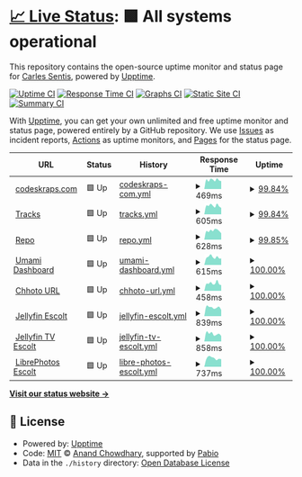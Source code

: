 # [📈 Live Status](https://status.codeskraps.com): <!--live status--> **🟩 All systems operational**

This repository contains the open-source uptime monitor and status page for [Carles Sentis](http://codeskraps.com), powered by [Upptime](https://github.com/upptime/upptime).

[![Uptime CI](https://github.com/codeskraps/upptime_codeskraps_status/workflows/Uptime%20CI/badge.svg)](https://github.com/codeskraps/upptime_codeskraps_status/actions?query=workflow%3A%22Uptime+CI%22)
[![Response Time CI](https://github.com/codeskraps/upptime_codeskraps_status/workflows/Response%20Time%20CI/badge.svg)](https://github.com/codeskraps/upptime_codeskraps_status/actions?query=workflow%3A%22Response+Time+CI%22)
[![Graphs CI](https://github.com/codeskraps/upptime_codeskraps_status/workflows/Graphs%20CI/badge.svg)](https://github.com/codeskraps/upptime_codeskraps_status/actions?query=workflow%3A%22Graphs+CI%22)
[![Static Site CI](https://github.com/codeskraps/upptime_codeskraps_status/workflows/Static%20Site%20CI/badge.svg)](https://github.com/codeskraps/upptime_codeskraps_status/actions?query=workflow%3A%22Static+Site+CI%22)
[![Summary CI](https://github.com/codeskraps/upptime_codeskraps_status/workflows/Summary%20CI/badge.svg)](https://github.com/codeskraps/upptime_codeskraps_status/actions?query=workflow%3A%22Summary+CI%22)

With [Upptime](https://upptime.js.org), you can get your own unlimited and free uptime monitor and status page, powered entirely by a GitHub repository. We use [Issues](https://github.com/codeskraps/upptime_codeskraps_status/issues) as incident reports, [Actions](https://github.com/codeskraps/upptime_codeskraps_status/actions) as uptime monitors, and [Pages](https://status.codeskraps.com) for the status page.

<!--start: status pages-->
<!-- This summary is generated by Upptime (https://github.com/upptime/upptime) -->
<!-- Do not edit this manually, your changes will be overwritten -->
<!-- prettier-ignore -->
| URL | Status | History | Response Time | Uptime |
| --- | ------ | ------- | ------------- | ------ |
| <img alt="" src="https://icons.duckduckgo.com/ip3/codeskraps.com.ico" height="13"> [codeskraps.com](https://codeskraps.com) | 🟩 Up | [codeskraps-com.yml](https://github.com/codeskraps/upptime_codeskraps_status/commits/HEAD/history/codeskraps-com.yml) | <details><summary><img alt="Response time graph" src="./graphs/codeskraps-com/response-time-week.png" height="20"> 469ms</summary><br><a href="https://status.codeskraps.com/history/codeskraps-com"><img alt="Response time 468" src="https://img.shields.io/endpoint?url=https%3A%2F%2Fraw.githubusercontent.com%2Fcodeskraps%2Fupptime_codeskraps_status%2FHEAD%2Fapi%2Fcodeskraps-com%2Fresponse-time.json"></a><br><a href="https://status.codeskraps.com/history/codeskraps-com"><img alt="24-hour response time 497" src="https://img.shields.io/endpoint?url=https%3A%2F%2Fraw.githubusercontent.com%2Fcodeskraps%2Fupptime_codeskraps_status%2FHEAD%2Fapi%2Fcodeskraps-com%2Fresponse-time-day.json"></a><br><a href="https://status.codeskraps.com/history/codeskraps-com"><img alt="7-day response time 469" src="https://img.shields.io/endpoint?url=https%3A%2F%2Fraw.githubusercontent.com%2Fcodeskraps%2Fupptime_codeskraps_status%2FHEAD%2Fapi%2Fcodeskraps-com%2Fresponse-time-week.json"></a><br><a href="https://status.codeskraps.com/history/codeskraps-com"><img alt="30-day response time 476" src="https://img.shields.io/endpoint?url=https%3A%2F%2Fraw.githubusercontent.com%2Fcodeskraps%2Fupptime_codeskraps_status%2FHEAD%2Fapi%2Fcodeskraps-com%2Fresponse-time-month.json"></a><br><a href="https://status.codeskraps.com/history/codeskraps-com"><img alt="1-year response time 468" src="https://img.shields.io/endpoint?url=https%3A%2F%2Fraw.githubusercontent.com%2Fcodeskraps%2Fupptime_codeskraps_status%2FHEAD%2Fapi%2Fcodeskraps-com%2Fresponse-time-year.json"></a></details> | <details><summary><a href="https://status.codeskraps.com/history/codeskraps-com">99.84%</a></summary><a href="https://status.codeskraps.com/history/codeskraps-com"><img alt="All-time uptime 99.99%" src="https://img.shields.io/endpoint?url=https%3A%2F%2Fraw.githubusercontent.com%2Fcodeskraps%2Fupptime_codeskraps_status%2FHEAD%2Fapi%2Fcodeskraps-com%2Fuptime.json"></a><br><a href="https://status.codeskraps.com/history/codeskraps-com"><img alt="24-hour uptime 100.00%" src="https://img.shields.io/endpoint?url=https%3A%2F%2Fraw.githubusercontent.com%2Fcodeskraps%2Fupptime_codeskraps_status%2FHEAD%2Fapi%2Fcodeskraps-com%2Fuptime-day.json"></a><br><a href="https://status.codeskraps.com/history/codeskraps-com"><img alt="7-day uptime 99.84%" src="https://img.shields.io/endpoint?url=https%3A%2F%2Fraw.githubusercontent.com%2Fcodeskraps%2Fupptime_codeskraps_status%2FHEAD%2Fapi%2Fcodeskraps-com%2Fuptime-week.json"></a><br><a href="https://status.codeskraps.com/history/codeskraps-com"><img alt="30-day uptime 99.96%" src="https://img.shields.io/endpoint?url=https%3A%2F%2Fraw.githubusercontent.com%2Fcodeskraps%2Fupptime_codeskraps_status%2FHEAD%2Fapi%2Fcodeskraps-com%2Fuptime-month.json"></a><br><a href="https://status.codeskraps.com/history/codeskraps-com"><img alt="1-year uptime 99.99%" src="https://img.shields.io/endpoint?url=https%3A%2F%2Fraw.githubusercontent.com%2Fcodeskraps%2Fupptime_codeskraps_status%2FHEAD%2Fapi%2Fcodeskraps-com%2Fuptime-year.json"></a></details>
| <img alt="" src="https://icons.duckduckgo.com/ip3/tracks.codeskraps.com.ico" height="13"> [Tracks](https://tracks.codeskraps.com) | 🟩 Up | [tracks.yml](https://github.com/codeskraps/upptime_codeskraps_status/commits/HEAD/history/tracks.yml) | <details><summary><img alt="Response time graph" src="./graphs/tracks/response-time-week.png" height="20"> 605ms</summary><br><a href="https://status.codeskraps.com/history/tracks"><img alt="Response time 596" src="https://img.shields.io/endpoint?url=https%3A%2F%2Fraw.githubusercontent.com%2Fcodeskraps%2Fupptime_codeskraps_status%2FHEAD%2Fapi%2Ftracks%2Fresponse-time.json"></a><br><a href="https://status.codeskraps.com/history/tracks"><img alt="24-hour response time 684" src="https://img.shields.io/endpoint?url=https%3A%2F%2Fraw.githubusercontent.com%2Fcodeskraps%2Fupptime_codeskraps_status%2FHEAD%2Fapi%2Ftracks%2Fresponse-time-day.json"></a><br><a href="https://status.codeskraps.com/history/tracks"><img alt="7-day response time 605" src="https://img.shields.io/endpoint?url=https%3A%2F%2Fraw.githubusercontent.com%2Fcodeskraps%2Fupptime_codeskraps_status%2FHEAD%2Fapi%2Ftracks%2Fresponse-time-week.json"></a><br><a href="https://status.codeskraps.com/history/tracks"><img alt="30-day response time 607" src="https://img.shields.io/endpoint?url=https%3A%2F%2Fraw.githubusercontent.com%2Fcodeskraps%2Fupptime_codeskraps_status%2FHEAD%2Fapi%2Ftracks%2Fresponse-time-month.json"></a><br><a href="https://status.codeskraps.com/history/tracks"><img alt="1-year response time 596" src="https://img.shields.io/endpoint?url=https%3A%2F%2Fraw.githubusercontent.com%2Fcodeskraps%2Fupptime_codeskraps_status%2FHEAD%2Fapi%2Ftracks%2Fresponse-time-year.json"></a></details> | <details><summary><a href="https://status.codeskraps.com/history/tracks">99.84%</a></summary><a href="https://status.codeskraps.com/history/tracks"><img alt="All-time uptime 98.02%" src="https://img.shields.io/endpoint?url=https%3A%2F%2Fraw.githubusercontent.com%2Fcodeskraps%2Fupptime_codeskraps_status%2FHEAD%2Fapi%2Ftracks%2Fuptime.json"></a><br><a href="https://status.codeskraps.com/history/tracks"><img alt="24-hour uptime 100.00%" src="https://img.shields.io/endpoint?url=https%3A%2F%2Fraw.githubusercontent.com%2Fcodeskraps%2Fupptime_codeskraps_status%2FHEAD%2Fapi%2Ftracks%2Fuptime-day.json"></a><br><a href="https://status.codeskraps.com/history/tracks"><img alt="7-day uptime 99.84%" src="https://img.shields.io/endpoint?url=https%3A%2F%2Fraw.githubusercontent.com%2Fcodeskraps%2Fupptime_codeskraps_status%2FHEAD%2Fapi%2Ftracks%2Fuptime-week.json"></a><br><a href="https://status.codeskraps.com/history/tracks"><img alt="30-day uptime 99.96%" src="https://img.shields.io/endpoint?url=https%3A%2F%2Fraw.githubusercontent.com%2Fcodeskraps%2Fupptime_codeskraps_status%2FHEAD%2Fapi%2Ftracks%2Fuptime-month.json"></a><br><a href="https://status.codeskraps.com/history/tracks"><img alt="1-year uptime 98.02%" src="https://img.shields.io/endpoint?url=https%3A%2F%2Fraw.githubusercontent.com%2Fcodeskraps%2Fupptime_codeskraps_status%2FHEAD%2Fapi%2Ftracks%2Fuptime-year.json"></a></details>
| <img alt="" src="https://icons.duckduckgo.com/ip3/repo.codeskraps.com.ico" height="13"> [Repo](https://repo.codeskraps.com/codeskraps) | 🟩 Up | [repo.yml](https://github.com/codeskraps/upptime_codeskraps_status/commits/HEAD/history/repo.yml) | <details><summary><img alt="Response time graph" src="./graphs/repo/response-time-week.png" height="20"> 628ms</summary><br><a href="https://status.codeskraps.com/history/repo"><img alt="Response time 593" src="https://img.shields.io/endpoint?url=https%3A%2F%2Fraw.githubusercontent.com%2Fcodeskraps%2Fupptime_codeskraps_status%2FHEAD%2Fapi%2Frepo%2Fresponse-time.json"></a><br><a href="https://status.codeskraps.com/history/repo"><img alt="24-hour response time 677" src="https://img.shields.io/endpoint?url=https%3A%2F%2Fraw.githubusercontent.com%2Fcodeskraps%2Fupptime_codeskraps_status%2FHEAD%2Fapi%2Frepo%2Fresponse-time-day.json"></a><br><a href="https://status.codeskraps.com/history/repo"><img alt="7-day response time 628" src="https://img.shields.io/endpoint?url=https%3A%2F%2Fraw.githubusercontent.com%2Fcodeskraps%2Fupptime_codeskraps_status%2FHEAD%2Fapi%2Frepo%2Fresponse-time-week.json"></a><br><a href="https://status.codeskraps.com/history/repo"><img alt="30-day response time 686" src="https://img.shields.io/endpoint?url=https%3A%2F%2Fraw.githubusercontent.com%2Fcodeskraps%2Fupptime_codeskraps_status%2FHEAD%2Fapi%2Frepo%2Fresponse-time-month.json"></a><br><a href="https://status.codeskraps.com/history/repo"><img alt="1-year response time 593" src="https://img.shields.io/endpoint?url=https%3A%2F%2Fraw.githubusercontent.com%2Fcodeskraps%2Fupptime_codeskraps_status%2FHEAD%2Fapi%2Frepo%2Fresponse-time-year.json"></a></details> | <details><summary><a href="https://status.codeskraps.com/history/repo">99.85%</a></summary><a href="https://status.codeskraps.com/history/repo"><img alt="All-time uptime 99.99%" src="https://img.shields.io/endpoint?url=https%3A%2F%2Fraw.githubusercontent.com%2Fcodeskraps%2Fupptime_codeskraps_status%2FHEAD%2Fapi%2Frepo%2Fuptime.json"></a><br><a href="https://status.codeskraps.com/history/repo"><img alt="24-hour uptime 100.00%" src="https://img.shields.io/endpoint?url=https%3A%2F%2Fraw.githubusercontent.com%2Fcodeskraps%2Fupptime_codeskraps_status%2FHEAD%2Fapi%2Frepo%2Fuptime-day.json"></a><br><a href="https://status.codeskraps.com/history/repo"><img alt="7-day uptime 99.85%" src="https://img.shields.io/endpoint?url=https%3A%2F%2Fraw.githubusercontent.com%2Fcodeskraps%2Fupptime_codeskraps_status%2FHEAD%2Fapi%2Frepo%2Fuptime-week.json"></a><br><a href="https://status.codeskraps.com/history/repo"><img alt="30-day uptime 99.96%" src="https://img.shields.io/endpoint?url=https%3A%2F%2Fraw.githubusercontent.com%2Fcodeskraps%2Fupptime_codeskraps_status%2FHEAD%2Fapi%2Frepo%2Fuptime-month.json"></a><br><a href="https://status.codeskraps.com/history/repo"><img alt="1-year uptime 99.99%" src="https://img.shields.io/endpoint?url=https%3A%2F%2Fraw.githubusercontent.com%2Fcodeskraps%2Fupptime_codeskraps_status%2FHEAD%2Fapi%2Frepo%2Fuptime-year.json"></a></details>
| <img alt="" src="https://icons.duckduckgo.com/ip3/umami.codeskraps.com.ico" height="13"> [Umami Dashboard](https://umami.codeskraps.com/dashboard) | 🟩 Up | [umami-dashboard.yml](https://github.com/codeskraps/upptime_codeskraps_status/commits/HEAD/history/umami-dashboard.yml) | <details><summary><img alt="Response time graph" src="./graphs/umami-dashboard/response-time-week.png" height="20"> 615ms</summary><br><a href="https://status.codeskraps.com/history/umami-dashboard"><img alt="Response time 564" src="https://img.shields.io/endpoint?url=https%3A%2F%2Fraw.githubusercontent.com%2Fcodeskraps%2Fupptime_codeskraps_status%2FHEAD%2Fapi%2Fumami-dashboard%2Fresponse-time.json"></a><br><a href="https://status.codeskraps.com/history/umami-dashboard"><img alt="24-hour response time 631" src="https://img.shields.io/endpoint?url=https%3A%2F%2Fraw.githubusercontent.com%2Fcodeskraps%2Fupptime_codeskraps_status%2FHEAD%2Fapi%2Fumami-dashboard%2Fresponse-time-day.json"></a><br><a href="https://status.codeskraps.com/history/umami-dashboard"><img alt="7-day response time 615" src="https://img.shields.io/endpoint?url=https%3A%2F%2Fraw.githubusercontent.com%2Fcodeskraps%2Fupptime_codeskraps_status%2FHEAD%2Fapi%2Fumami-dashboard%2Fresponse-time-week.json"></a><br><a href="https://status.codeskraps.com/history/umami-dashboard"><img alt="30-day response time 569" src="https://img.shields.io/endpoint?url=https%3A%2F%2Fraw.githubusercontent.com%2Fcodeskraps%2Fupptime_codeskraps_status%2FHEAD%2Fapi%2Fumami-dashboard%2Fresponse-time-month.json"></a><br><a href="https://status.codeskraps.com/history/umami-dashboard"><img alt="1-year response time 564" src="https://img.shields.io/endpoint?url=https%3A%2F%2Fraw.githubusercontent.com%2Fcodeskraps%2Fupptime_codeskraps_status%2FHEAD%2Fapi%2Fumami-dashboard%2Fresponse-time-year.json"></a></details> | <details><summary><a href="https://status.codeskraps.com/history/umami-dashboard">100.00%</a></summary><a href="https://status.codeskraps.com/history/umami-dashboard"><img alt="All-time uptime 98.52%" src="https://img.shields.io/endpoint?url=https%3A%2F%2Fraw.githubusercontent.com%2Fcodeskraps%2Fupptime_codeskraps_status%2FHEAD%2Fapi%2Fumami-dashboard%2Fuptime.json"></a><br><a href="https://status.codeskraps.com/history/umami-dashboard"><img alt="24-hour uptime 100.00%" src="https://img.shields.io/endpoint?url=https%3A%2F%2Fraw.githubusercontent.com%2Fcodeskraps%2Fupptime_codeskraps_status%2FHEAD%2Fapi%2Fumami-dashboard%2Fuptime-day.json"></a><br><a href="https://status.codeskraps.com/history/umami-dashboard"><img alt="7-day uptime 100.00%" src="https://img.shields.io/endpoint?url=https%3A%2F%2Fraw.githubusercontent.com%2Fcodeskraps%2Fupptime_codeskraps_status%2FHEAD%2Fapi%2Fumami-dashboard%2Fuptime-week.json"></a><br><a href="https://status.codeskraps.com/history/umami-dashboard"><img alt="30-day uptime 100.00%" src="https://img.shields.io/endpoint?url=https%3A%2F%2Fraw.githubusercontent.com%2Fcodeskraps%2Fupptime_codeskraps_status%2FHEAD%2Fapi%2Fumami-dashboard%2Fuptime-month.json"></a><br><a href="https://status.codeskraps.com/history/umami-dashboard"><img alt="1-year uptime 98.52%" src="https://img.shields.io/endpoint?url=https%3A%2F%2Fraw.githubusercontent.com%2Fcodeskraps%2Fupptime_codeskraps_status%2FHEAD%2Fapi%2Fumami-dashboard%2Fuptime-year.json"></a></details>
| <img alt="" src="https://icons.duckduckgo.com/ip3/short.codeskraps.com.ico" height="13"> [Chhoto URL](https://short.codeskraps.com) | 🟩 Up | [chhoto-url.yml](https://github.com/codeskraps/upptime_codeskraps_status/commits/HEAD/history/chhoto-url.yml) | <details><summary><img alt="Response time graph" src="./graphs/chhoto-url/response-time-week.png" height="20"> 458ms</summary><br><a href="https://status.codeskraps.com/history/chhoto-url"><img alt="Response time 449" src="https://img.shields.io/endpoint?url=https%3A%2F%2Fraw.githubusercontent.com%2Fcodeskraps%2Fupptime_codeskraps_status%2FHEAD%2Fapi%2Fchhoto-url%2Fresponse-time.json"></a><br><a href="https://status.codeskraps.com/history/chhoto-url"><img alt="24-hour response time 479" src="https://img.shields.io/endpoint?url=https%3A%2F%2Fraw.githubusercontent.com%2Fcodeskraps%2Fupptime_codeskraps_status%2FHEAD%2Fapi%2Fchhoto-url%2Fresponse-time-day.json"></a><br><a href="https://status.codeskraps.com/history/chhoto-url"><img alt="7-day response time 458" src="https://img.shields.io/endpoint?url=https%3A%2F%2Fraw.githubusercontent.com%2Fcodeskraps%2Fupptime_codeskraps_status%2FHEAD%2Fapi%2Fchhoto-url%2Fresponse-time-week.json"></a><br><a href="https://status.codeskraps.com/history/chhoto-url"><img alt="30-day response time 448" src="https://img.shields.io/endpoint?url=https%3A%2F%2Fraw.githubusercontent.com%2Fcodeskraps%2Fupptime_codeskraps_status%2FHEAD%2Fapi%2Fchhoto-url%2Fresponse-time-month.json"></a><br><a href="https://status.codeskraps.com/history/chhoto-url"><img alt="1-year response time 449" src="https://img.shields.io/endpoint?url=https%3A%2F%2Fraw.githubusercontent.com%2Fcodeskraps%2Fupptime_codeskraps_status%2FHEAD%2Fapi%2Fchhoto-url%2Fresponse-time-year.json"></a></details> | <details><summary><a href="https://status.codeskraps.com/history/chhoto-url">100.00%</a></summary><a href="https://status.codeskraps.com/history/chhoto-url"><img alt="All-time uptime 98.51%" src="https://img.shields.io/endpoint?url=https%3A%2F%2Fraw.githubusercontent.com%2Fcodeskraps%2Fupptime_codeskraps_status%2FHEAD%2Fapi%2Fchhoto-url%2Fuptime.json"></a><br><a href="https://status.codeskraps.com/history/chhoto-url"><img alt="24-hour uptime 100.00%" src="https://img.shields.io/endpoint?url=https%3A%2F%2Fraw.githubusercontent.com%2Fcodeskraps%2Fupptime_codeskraps_status%2FHEAD%2Fapi%2Fchhoto-url%2Fuptime-day.json"></a><br><a href="https://status.codeskraps.com/history/chhoto-url"><img alt="7-day uptime 100.00%" src="https://img.shields.io/endpoint?url=https%3A%2F%2Fraw.githubusercontent.com%2Fcodeskraps%2Fupptime_codeskraps_status%2FHEAD%2Fapi%2Fchhoto-url%2Fuptime-week.json"></a><br><a href="https://status.codeskraps.com/history/chhoto-url"><img alt="30-day uptime 100.00%" src="https://img.shields.io/endpoint?url=https%3A%2F%2Fraw.githubusercontent.com%2Fcodeskraps%2Fupptime_codeskraps_status%2FHEAD%2Fapi%2Fchhoto-url%2Fuptime-month.json"></a><br><a href="https://status.codeskraps.com/history/chhoto-url"><img alt="1-year uptime 98.51%" src="https://img.shields.io/endpoint?url=https%3A%2F%2Fraw.githubusercontent.com%2Fcodeskraps%2Fupptime_codeskraps_status%2FHEAD%2Fapi%2Fchhoto-url%2Fuptime-year.json"></a></details>
| <img alt="" src="https://icons.duckduckgo.com/ip3/escolt.eu.ico" height="13"> [Jellyfin Escolt](https://escolt.eu) | 🟩 Up | [jellyfin-escolt.yml](https://github.com/codeskraps/upptime_codeskraps_status/commits/HEAD/history/jellyfin-escolt.yml) | <details><summary><img alt="Response time graph" src="./graphs/jellyfin-escolt/response-time-week.png" height="20"> 839ms</summary><br><a href="https://status.codeskraps.com/history/jellyfin-escolt"><img alt="Response time 764" src="https://img.shields.io/endpoint?url=https%3A%2F%2Fraw.githubusercontent.com%2Fcodeskraps%2Fupptime_codeskraps_status%2FHEAD%2Fapi%2Fjellyfin-escolt%2Fresponse-time.json"></a><br><a href="https://status.codeskraps.com/history/jellyfin-escolt"><img alt="24-hour response time 705" src="https://img.shields.io/endpoint?url=https%3A%2F%2Fraw.githubusercontent.com%2Fcodeskraps%2Fupptime_codeskraps_status%2FHEAD%2Fapi%2Fjellyfin-escolt%2Fresponse-time-day.json"></a><br><a href="https://status.codeskraps.com/history/jellyfin-escolt"><img alt="7-day response time 839" src="https://img.shields.io/endpoint?url=https%3A%2F%2Fraw.githubusercontent.com%2Fcodeskraps%2Fupptime_codeskraps_status%2FHEAD%2Fapi%2Fjellyfin-escolt%2Fresponse-time-week.json"></a><br><a href="https://status.codeskraps.com/history/jellyfin-escolt"><img alt="30-day response time 896" src="https://img.shields.io/endpoint?url=https%3A%2F%2Fraw.githubusercontent.com%2Fcodeskraps%2Fupptime_codeskraps_status%2FHEAD%2Fapi%2Fjellyfin-escolt%2Fresponse-time-month.json"></a><br><a href="https://status.codeskraps.com/history/jellyfin-escolt"><img alt="1-year response time 764" src="https://img.shields.io/endpoint?url=https%3A%2F%2Fraw.githubusercontent.com%2Fcodeskraps%2Fupptime_codeskraps_status%2FHEAD%2Fapi%2Fjellyfin-escolt%2Fresponse-time-year.json"></a></details> | <details><summary><a href="https://status.codeskraps.com/history/jellyfin-escolt">100.00%</a></summary><a href="https://status.codeskraps.com/history/jellyfin-escolt"><img alt="All-time uptime 84.54%" src="https://img.shields.io/endpoint?url=https%3A%2F%2Fraw.githubusercontent.com%2Fcodeskraps%2Fupptime_codeskraps_status%2FHEAD%2Fapi%2Fjellyfin-escolt%2Fuptime.json"></a><br><a href="https://status.codeskraps.com/history/jellyfin-escolt"><img alt="24-hour uptime 100.00%" src="https://img.shields.io/endpoint?url=https%3A%2F%2Fraw.githubusercontent.com%2Fcodeskraps%2Fupptime_codeskraps_status%2FHEAD%2Fapi%2Fjellyfin-escolt%2Fuptime-day.json"></a><br><a href="https://status.codeskraps.com/history/jellyfin-escolt"><img alt="7-day uptime 100.00%" src="https://img.shields.io/endpoint?url=https%3A%2F%2Fraw.githubusercontent.com%2Fcodeskraps%2Fupptime_codeskraps_status%2FHEAD%2Fapi%2Fjellyfin-escolt%2Fuptime-week.json"></a><br><a href="https://status.codeskraps.com/history/jellyfin-escolt"><img alt="30-day uptime 52.86%" src="https://img.shields.io/endpoint?url=https%3A%2F%2Fraw.githubusercontent.com%2Fcodeskraps%2Fupptime_codeskraps_status%2FHEAD%2Fapi%2Fjellyfin-escolt%2Fuptime-month.json"></a><br><a href="https://status.codeskraps.com/history/jellyfin-escolt"><img alt="1-year uptime 84.54%" src="https://img.shields.io/endpoint?url=https%3A%2F%2Fraw.githubusercontent.com%2Fcodeskraps%2Fupptime_codeskraps_status%2FHEAD%2Fapi%2Fjellyfin-escolt%2Fuptime-year.json"></a></details>
| <img alt="" src="https://icons.duckduckgo.com/ip3/tv.escolt.eu.ico" height="13"> [Jellyfin TV Escolt](https://tv.escolt.eu) | 🟩 Up | [jellyfin-tv-escolt.yml](https://github.com/codeskraps/upptime_codeskraps_status/commits/HEAD/history/jellyfin-tv-escolt.yml) | <details><summary><img alt="Response time graph" src="./graphs/jellyfin-tv-escolt/response-time-week.png" height="20"> 858ms</summary><br><a href="https://status.codeskraps.com/history/jellyfin-tv-escolt"><img alt="Response time 791" src="https://img.shields.io/endpoint?url=https%3A%2F%2Fraw.githubusercontent.com%2Fcodeskraps%2Fupptime_codeskraps_status%2FHEAD%2Fapi%2Fjellyfin-tv-escolt%2Fresponse-time.json"></a><br><a href="https://status.codeskraps.com/history/jellyfin-tv-escolt"><img alt="24-hour response time 801" src="https://img.shields.io/endpoint?url=https%3A%2F%2Fraw.githubusercontent.com%2Fcodeskraps%2Fupptime_codeskraps_status%2FHEAD%2Fapi%2Fjellyfin-tv-escolt%2Fresponse-time-day.json"></a><br><a href="https://status.codeskraps.com/history/jellyfin-tv-escolt"><img alt="7-day response time 858" src="https://img.shields.io/endpoint?url=https%3A%2F%2Fraw.githubusercontent.com%2Fcodeskraps%2Fupptime_codeskraps_status%2FHEAD%2Fapi%2Fjellyfin-tv-escolt%2Fresponse-time-week.json"></a><br><a href="https://status.codeskraps.com/history/jellyfin-tv-escolt"><img alt="30-day response time 927" src="https://img.shields.io/endpoint?url=https%3A%2F%2Fraw.githubusercontent.com%2Fcodeskraps%2Fupptime_codeskraps_status%2FHEAD%2Fapi%2Fjellyfin-tv-escolt%2Fresponse-time-month.json"></a><br><a href="https://status.codeskraps.com/history/jellyfin-tv-escolt"><img alt="1-year response time 791" src="https://img.shields.io/endpoint?url=https%3A%2F%2Fraw.githubusercontent.com%2Fcodeskraps%2Fupptime_codeskraps_status%2FHEAD%2Fapi%2Fjellyfin-tv-escolt%2Fresponse-time-year.json"></a></details> | <details><summary><a href="https://status.codeskraps.com/history/jellyfin-tv-escolt">100.00%</a></summary><a href="https://status.codeskraps.com/history/jellyfin-tv-escolt"><img alt="All-time uptime 84.51%" src="https://img.shields.io/endpoint?url=https%3A%2F%2Fraw.githubusercontent.com%2Fcodeskraps%2Fupptime_codeskraps_status%2FHEAD%2Fapi%2Fjellyfin-tv-escolt%2Fuptime.json"></a><br><a href="https://status.codeskraps.com/history/jellyfin-tv-escolt"><img alt="24-hour uptime 100.00%" src="https://img.shields.io/endpoint?url=https%3A%2F%2Fraw.githubusercontent.com%2Fcodeskraps%2Fupptime_codeskraps_status%2FHEAD%2Fapi%2Fjellyfin-tv-escolt%2Fuptime-day.json"></a><br><a href="https://status.codeskraps.com/history/jellyfin-tv-escolt"><img alt="7-day uptime 100.00%" src="https://img.shields.io/endpoint?url=https%3A%2F%2Fraw.githubusercontent.com%2Fcodeskraps%2Fupptime_codeskraps_status%2FHEAD%2Fapi%2Fjellyfin-tv-escolt%2Fuptime-week.json"></a><br><a href="https://status.codeskraps.com/history/jellyfin-tv-escolt"><img alt="30-day uptime 52.83%" src="https://img.shields.io/endpoint?url=https%3A%2F%2Fraw.githubusercontent.com%2Fcodeskraps%2Fupptime_codeskraps_status%2FHEAD%2Fapi%2Fjellyfin-tv-escolt%2Fuptime-month.json"></a><br><a href="https://status.codeskraps.com/history/jellyfin-tv-escolt"><img alt="1-year uptime 84.51%" src="https://img.shields.io/endpoint?url=https%3A%2F%2Fraw.githubusercontent.com%2Fcodeskraps%2Fupptime_codeskraps_status%2FHEAD%2Fapi%2Fjellyfin-tv-escolt%2Fuptime-year.json"></a></details>
| <img alt="" src="https://icons.duckduckgo.com/ip3/photos.escolt.eu.ico" height="13"> [LibrePhotos Escolt](https://photos.escolt.eu) | 🟩 Up | [libre-photos-escolt.yml](https://github.com/codeskraps/upptime_codeskraps_status/commits/HEAD/history/libre-photos-escolt.yml) | <details><summary><img alt="Response time graph" src="./graphs/libre-photos-escolt/response-time-week.png" height="20"> 737ms</summary><br><a href="https://status.codeskraps.com/history/libre-photos-escolt"><img alt="Response time 600" src="https://img.shields.io/endpoint?url=https%3A%2F%2Fraw.githubusercontent.com%2Fcodeskraps%2Fupptime_codeskraps_status%2FHEAD%2Fapi%2Flibre-photos-escolt%2Fresponse-time.json"></a><br><a href="https://status.codeskraps.com/history/libre-photos-escolt"><img alt="24-hour response time 666" src="https://img.shields.io/endpoint?url=https%3A%2F%2Fraw.githubusercontent.com%2Fcodeskraps%2Fupptime_codeskraps_status%2FHEAD%2Fapi%2Flibre-photos-escolt%2Fresponse-time-day.json"></a><br><a href="https://status.codeskraps.com/history/libre-photos-escolt"><img alt="7-day response time 737" src="https://img.shields.io/endpoint?url=https%3A%2F%2Fraw.githubusercontent.com%2Fcodeskraps%2Fupptime_codeskraps_status%2FHEAD%2Fapi%2Flibre-photos-escolt%2Fresponse-time-week.json"></a><br><a href="https://status.codeskraps.com/history/libre-photos-escolt"><img alt="30-day response time 700" src="https://img.shields.io/endpoint?url=https%3A%2F%2Fraw.githubusercontent.com%2Fcodeskraps%2Fupptime_codeskraps_status%2FHEAD%2Fapi%2Flibre-photos-escolt%2Fresponse-time-month.json"></a><br><a href="https://status.codeskraps.com/history/libre-photos-escolt"><img alt="1-year response time 600" src="https://img.shields.io/endpoint?url=https%3A%2F%2Fraw.githubusercontent.com%2Fcodeskraps%2Fupptime_codeskraps_status%2FHEAD%2Fapi%2Flibre-photos-escolt%2Fresponse-time-year.json"></a></details> | <details><summary><a href="https://status.codeskraps.com/history/libre-photos-escolt">100.00%</a></summary><a href="https://status.codeskraps.com/history/libre-photos-escolt"><img alt="All-time uptime 84.53%" src="https://img.shields.io/endpoint?url=https%3A%2F%2Fraw.githubusercontent.com%2Fcodeskraps%2Fupptime_codeskraps_status%2FHEAD%2Fapi%2Flibre-photos-escolt%2Fuptime.json"></a><br><a href="https://status.codeskraps.com/history/libre-photos-escolt"><img alt="24-hour uptime 100.00%" src="https://img.shields.io/endpoint?url=https%3A%2F%2Fraw.githubusercontent.com%2Fcodeskraps%2Fupptime_codeskraps_status%2FHEAD%2Fapi%2Flibre-photos-escolt%2Fuptime-day.json"></a><br><a href="https://status.codeskraps.com/history/libre-photos-escolt"><img alt="7-day uptime 100.00%" src="https://img.shields.io/endpoint?url=https%3A%2F%2Fraw.githubusercontent.com%2Fcodeskraps%2Fupptime_codeskraps_status%2FHEAD%2Fapi%2Flibre-photos-escolt%2Fuptime-week.json"></a><br><a href="https://status.codeskraps.com/history/libre-photos-escolt"><img alt="30-day uptime 52.86%" src="https://img.shields.io/endpoint?url=https%3A%2F%2Fraw.githubusercontent.com%2Fcodeskraps%2Fupptime_codeskraps_status%2FHEAD%2Fapi%2Flibre-photos-escolt%2Fuptime-month.json"></a><br><a href="https://status.codeskraps.com/history/libre-photos-escolt"><img alt="1-year uptime 84.53%" src="https://img.shields.io/endpoint?url=https%3A%2F%2Fraw.githubusercontent.com%2Fcodeskraps%2Fupptime_codeskraps_status%2FHEAD%2Fapi%2Flibre-photos-escolt%2Fuptime-year.json"></a></details>

<!--end: status pages-->

[**Visit our status website →**](https://status.codeskraps.com)

## 📄 License

- Powered by: [Upptime](https://github.com/upptime/upptime)
- Code: [MIT](./LICENSE) © [Anand Chowdhary](https://anandchowdhary.com), supported by [Pabio](https://pabio.com)
- Data in the `./history` directory: [Open Database License](https://opendatacommons.org/licenses/odbl/1-0/)

